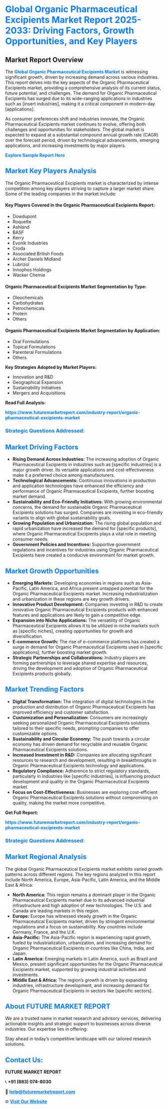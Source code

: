 <h1 style="color: #007BFF;">Global Organic Pharmaceutical Excipients Market Report 2025-2033: Driving Factors, Growth Opportunities, and Key Players</h1>

<section id="overview">
<h2>Market Report Overview</h2>
<p>The <a href="https://www.futuremarketreport.com/industry-report/organic-pharmaceutical-excipients-market" style="color: #007BFF; text-decoration: none;"><strong>Global Organic Pharmaceutical Excipients Market</strong></a> is witnessing significant growth, driven by increasing demand across various industries. This report delves into the key aspects of the Organic Pharmaceutical Excipients market, providing a comprehensive analysis of its current status, future potential, and challenges. The demand for Organic Pharmaceutical Excipients has surged due to its wide-ranging applications in industries such as [insert industries], making it a critical component in modern-day [applications].</p>
<p>As consumer preferences shift and industries innovate, the Organic Pharmaceutical Excipients market continues to evolve, offering both challenges and opportunities for stakeholders. The global market is expected to expand at a substantial compound annual growth rate (CAGR) over the forecast period, driven by technological advancements, emerging applications, and increasing investments by major players.</p>
</section>

<section id="overview">
<p><a href="https://www.futuremarketreport.com/request-sample/reportId=53933" style="color: #007BFF; text-decoration: none;"><strong>Explore Sample Report Here</strong></a></p>
</section>

<section id="key-players">
<h2 style="color: #007BFF;">Market Key Players Analysis</h2>
<p>The Organic Pharmaceutical Excipients market is characterized by intense competition among key players striving to capture a larger market share. Some of the leading companies in the market include:</p>
<h4>Key Players Covered in the Organic Pharmaceutical Excipients Report:</h4>
<ul><li>Dowdupont</li><li>Roquette</li><li>Ashland</li><li>BASF</li><li>Kerry</li><li>Evonik Industries</li><li>Croda</li><li>Associated British Foods</li><li>Archer Daniels Midland</li><li>Lubrizol</li><li>Innophos Holdings</li><li>Wacker Chemie</li></ul>
<h4>Organic Pharmaceutical Excipients Market Segmentation by Type:</h4>
<ul><li>Oleochemicals</li><li>Carbohydrates</li><li>Petrochemicals</li><li>Protein</li><li>Others</li></ul>

<h4>Organic Pharmaceutical Excipients Market Segmentation by Application:</h4>
<ul><li>Oral Formulations</li><li>Topical Formulations</li><li>Parenteral Formulations</li><li>Others</li></ul>
<p><strong>Key Strategies Adopted by Market Players:</strong></p>
<ul>
<li>Innovation and R&D</li>
<li>Geographical Expansion</li>
<li>Sustainability Initiatives</li>
<li>Mergers and Acquisitions</li>
</ul>
</section>

<section>
<p><strong>Read Full Analysis: </strong></p><a href="https://www.futuremarketreport.com/industry-report/organic-pharmaceutical-excipients-market" style="color: #007BFF; text-decoration: none;"><strong>https://www.futuremarketreport.com/industry-report/organic-pharmaceutical-excipients-market</strong></a>
<h3 style="color: #007BFF;">Strategic Questions Addressed:</h3>
</section>

<section id="driving-factors">
<h2 style="color: #007BFF;">Market Driving Factors</h2>
<ul>
<li><strong>Rising Demand Across Industries:</strong> The increasing adoption of Organic Pharmaceutical Excipients in industries such as [specific industries] is a major growth driver. Its versatile applications and cost-effectiveness make it a preferred choice among manufacturers.</li>
<li><strong>Technological Advancements:</strong> Continuous innovations in production and application technologies have enhanced the efficiency and performance of Organic Pharmaceutical Excipients, further boosting market demand.</li>
<li><strong>Sustainability and Eco-Friendly Initiatives:</strong> With growing environmental concerns, the demand for sustainable Organic Pharmaceutical Excipients solutions has surged. Companies are investing in eco-friendly variants to align with global sustainability goals.</li>
<li><strong>Growing Population and Urbanization:</strong> The rising global population and rapid urbanization have increased the demand for [specific products], where Organic Pharmaceutical Excipients plays a vital role in meeting consumer needs.</li>
<li><strong>Government Policies and Incentives:</strong> Supportive government regulations and incentives for industries using Organic Pharmaceutical Excipients have created a conducive environment for market growth.</li>
</ul>
</section>

<section id="growth-opportunities">
<h2 style="color: #007BFF;">Market Growth Opportunities</h2>
<ul>
<li><strong>Emerging Markets:</strong> Developing economies in regions such as Asia-Pacific, Latin America, and Africa present untapped potential for the Organic Pharmaceutical Excipients market. Increasing industrialization and urbanization in these regions are key growth drivers.</li>
<li><strong>Innovative Product Development:</strong> Companies investing in R&D to create innovative Organic Pharmaceutical Excipients products with enhanced features and applications are likely to gain a competitive edge.</li>
<li><strong>Expansion into Niche Applications:</strong> The versatility of Organic Pharmaceutical Excipients allows it to be utilized in niche markets such as [specific niches], creating opportunities for growth and diversification.</li>
<li><strong>E-commerce Growth:</strong> The rise of e-commerce platforms has created a surge in demand for Organic Pharmaceutical Excipients used in [specific applications], further boosting market growth.</li>
<li><strong>Strategic Partnerships and Collaborations:</strong> Industry players are forming partnerships to leverage shared expertise and resources, driving the development and adoption of Organic Pharmaceutical Excipients products globally.</li>
</ul>
</section>

<section id="trending-factors">
<h2 style="color: #007BFF;">Market Trending Factors</h2>
<ul>
<li><strong>Digital Transformation:</strong> The integration of digital technologies in the production and distribution of Organic Pharmaceutical Excipients has improved efficiency and customer satisfaction.</li>
<li><strong>Customization and Personalization:</strong> Consumers are increasingly seeking personalized Organic Pharmaceutical Excipients solutions tailored to their specific needs, prompting companies to offer customizable options.</li>
<li><strong>Sustainability and Circular Economy:</strong> The push towards a circular economy has driven demand for recyclable and reusable Organic Pharmaceutical Excipients solutions.</li>
<li><strong>Increased Investment in R&D:</strong> Companies are allocating significant resources to research and development, resulting in breakthroughs in Organic Pharmaceutical Excipients technology and applications.</li>
<li><strong>Regulatory Compliance:</strong> Adherence to strict regulatory standards, particularly in industries like [specific industries], is influencing product development and quality in the Organic Pharmaceutical Excipients market.</li>
<li><strong>Focus on Cost-Effectiveness:</strong> Businesses are exploring cost-efficient Organic Pharmaceutical Excipients solutions without compromising on quality, making the market more competitive.</li>
</ul>
</section>

<section>
<p><strong>Get Full Report: </strong></p><a href="https://www.futuremarketreport.com/industry-report/organic-pharmaceutical-excipients-market" style="color: #007BFF; text-decoration: none;"><strong>https://www.futuremarketreport.com/industry-report/organic-pharmaceutical-excipients-market</strong></a>
<h3 style="color: #007BFF;">Strategic Questions Addressed:</h3>
</section>


<section id="regional-analysis">
<h2 style="color: #007BFF;">Market Regional Analysis</h2>
<p>The global Organic Pharmaceutical Excipients market exhibits varied growth patterns across different regions. The key regions analyzed in this report include North America, Europe, Asia-Pacific, Latin America, and the Middle East & Africa:</p>
<ul>
<li><strong>North America:</strong> This region remains a dominant player in the Organic Pharmaceutical Excipients market due to its advanced industrial infrastructure and high adoption of new technologies. The U.S. and Canada are leading markets in this region.</li>
<li><strong>Europe:</strong> Europe has witnessed steady growth in the Organic Pharmaceutical Excipients market, driven by stringent environmental regulations and a focus on sustainability. Key countries include Germany, France, and the U.K.</li>
<li><strong>Asia-Pacific:</strong> The Asia-Pacific region is experiencing rapid growth, fueled by industrialization, urbanization, and increasing demand for Organic Pharmaceutical Excipients in countries like China, India, and Japan.</li>
<li><strong>Latin America:</strong> Emerging markets in Latin America, such as Brazil and Mexico, present significant opportunities for the Organic Pharmaceutical Excipients market, supported by growing industrial activities and investments.</li>
<li><strong>Middle East & Africa:</strong> The region’s growth is driven by expanding industries, infrastructure development, and increasing demand for Organic Pharmaceutical Excipients in sectors like [specific sectors].</li>
</ul>
</section>

<footer>
<h2 style="color: #007BFF;">About FUTURE MARKET REPORT</h2>
<p>We are a trusted name in market research and advisory services, delivering actionable insights and strategic support to businesses across diverse industries. Our expertise lies in offering:</p>

<p>Stay ahead in today’s competitive landscape with our tailored research solutions.</p>

<h2 style="color: #007BFF;">Contact Us:</h2>
<p><strong>FUTURE MARKET REPORT</strong></p>
<p>📞 <strong>+91 (883) 074-8030</strong></p>
<p>📧 <strong><a href="mailto:help@futuremarketreport.com" style="color: #007BFF;">help@futuremarketreport.com</a></strong></p>
<p>🌐 <strong><a href="https://www.futuremarketreport.com/" style="color: #007BFF;">Visit Our Website</a></strong></p>
</footer>